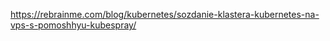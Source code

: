 

https://rebrainme.com/blog/kubernetes/sozdanie-klastera-kubernetes-na-vps-s-pomoshhyu-kubespray/

